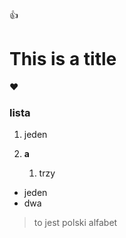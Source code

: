 :+1:

# This is a title

:heart:

### lista
1. jeden
2. **a**
     
     1. trzy
  
- jeden
- dwa

> to jest polski alfabet
